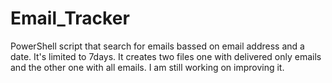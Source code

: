 # Email_Tracker
PowerShell script that search for emails bassed on email address and a date. It's limited to 7days. It creates two files one with delivered only emails and the other one with all emails. I am still working on improving it. 
